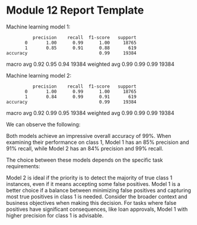 # Module 12 Report Template
Machine learning model 1:

              precision    recall  f1-score   support
           0       1.00      0.99      1.00     18765
           1       0.85      0.91      0.88       619
    accuracy                           0.99     19384
   macro avg       0.92      0.95      0.94     19384
weighted avg       0.99      0.99      0.99     19384


Machine learning model 2:

              precision    recall  f1-score   support
           0       1.00      0.99      1.00     18765
           1       0.84      0.99      0.91       619
    accuracy                           0.99     19384
   macro avg       0.92      0.99      0.95     19384
weighted avg       0.99      0.99      0.99     19384


We can observe the following:

Both models achieve an impressive overall accuracy of 99%. When examining their performance on class 1, Model 1 has an 85% precision and 91% recall, while Model 2 has an 84% precision and 99% recall.

The choice between these models depends on the specific task requirements:

Model 2 is ideal if the priority is to detect the majority of true class 1 instances, even if it means accepting some false positives.
Model 1 is a better choice if a balance between minimizing false positives and capturing most true positives in class 1 is needed.
Consider the broader context and business objectives when making this decision. For tasks where false positives have significant consequences, like loan approvals, Model 1 with higher precision for class 1 is advisable.